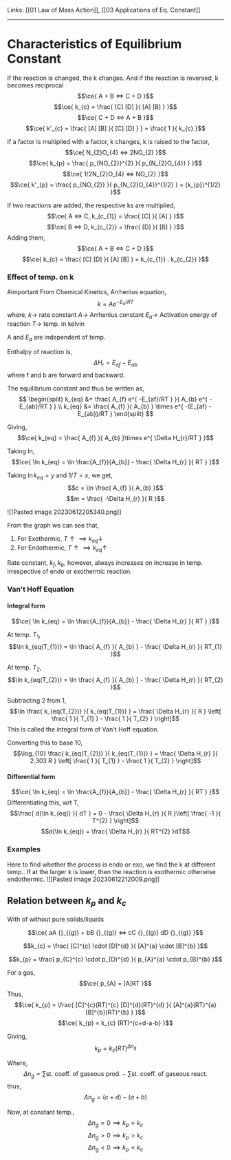 Links: [[01  Law of Mass Action]], [[03 Applications of Eq. Constant]]
___
# Characteristics of Equilibrium Constant 
If the reaction is changed, the k changes. And if the reaction is reversed, k becomes reciprocal 
$$\ce{ A + B <=> C + D }$$
$$\ce{ k_{c} = \frac{ [C] [D] }{ [A] [B] } }$$
$$\ce{ C + D <=> A + B }$$
$$\ce{ k'_{c} = \frac{ [A] [B] }{ [C] [D] } } = \frac{ 1 }{ k_{c} }$$

If a factor is multiplied with a factor, k changes, k is raised to the factor,
$$\ce{ N_{2}O_{4} <=> 2NO_{2} }$$
$$\ce{ k_{p} = \frac{ p_{NO_{2}}^{2} }{ p_{N_{2}O_{4}} } }$$
$$\ce{ 1/2N_{2}O_{4} <=> NO_{2} }$$
$$\ce{ k'_{p} = \frac{ p_{NO_{2}} }{ p_{N_{2}O_{4}}^{1/2} } = (k_{p})^{1/2} }$$

If two reactions are added, the respective ks are multiplied,
$$\ce{ A <=> C, k_{c_{1}} = \frac{ [C] }{ [A] } }$$
$$\ce{ B <=> D, k_{c_{2}} = \frac{ [D] }{ [B] } }$$
Adding them,
$$\ce{ A + B <=> C + D }$$
$$\ce{ k_{c} = \frac{ [C] [D] }{ [A] [B] } = k_{c_{1}} . k_{c_{2}} }$$

### Effect of temp. on k
#important 
From Chemical Kinetics, Arrhenius equation,
$$k = Ae^{ -E_{a}/RT }$$
where,
$k \to$ rate constant
$A \to$ Arrhenius constant
$E_{a} \to$ Activation energy of reaction
$T \to$ temp. in kelvin

A and $E_{a}$ are independent of temp. 

Enthalpy of reaction is, 
$$\Delta H_{r} = E_{af} - E_{ab}$$
where f and b are forward and backward.

The equilibrium constant and thus be written as,
$$
\begin{split}
k_{eq} &= \frac{ A_{f} e^{ -E_{af}/RT } }{ A_{b} e^{ -E_{ab}/RT } } \\
k_{eq} &= \frac{ A_{f} }{ A_{b} } \times e^{ -(E_{af} - E_{ab})/RT }
\end{split}
$$

Giving,
$$\ce{ k_{eq} = \frac{ A_{f} }{ A_{b} }\times e^{ \Delta H_{r}/RT } }$$

Taking ln,
$$\ce{ \ln k_{eq} = \ln \frac{A_{f}}{A_{b}} - \frac{ \Delta H_{r} }{ RT } }$$

Taking $\ln k_{eq} = y$ and $1 /T = x$, we get,
$$c = \ln \frac{ A_{f} }{ A_{b} }$$
$$m = \frac{ -\Delta H_{r} }{ R }$$

![[Pasted image 20230612205340.png]]

From the graph we can see that,
1. For Exothermic, $T \uparrow \implies k_{eq} \downarrow$
2. For Endothermic, $T \uparrow \implies k_{eq} \uparrow$

Rate constant, $k_{f}, k_{b}$, however, always increases on increase in temp. irrespective of endo or exothermic reaction. 

### Van't Hoff Equation
#### Integral form
$$\ce{ \ln k_{eq} = \ln \frac{A_{f}}{A_{b}} - \frac{ \Delta H_{r} }{ RT } }$$

At temp. $T_{1}$,
$$\ln k_{eq(T_{1})} = \ln \frac{ A_{f} }{ A_{b} } - \frac{ \Delta H_{r} }{ RT_{1} }$$

At temp. $T_{2}$,
$$\ln k_{eq(T_{2})} = \ln \frac{ A_{f} }{ A_{b} } - \frac{ \Delta H_{r} }{ RT_{2} }$$

Subtracting 2 from 1,
$$\ln \frac{ k_{eq(T_{2})} }{ k_{eq(T_{1})} } = \frac{ \Delta H_{r} }{ R } \left[ \frac{ 1 }{ T_{1} } - \frac{ 1 }{ T_{2} } \right]$$
This is called the integral form of Van't Hoff equation. 

Converting this to base 10,
$$\log_{10} \frac{ k_{eq(T_{2})} }{ k_{eq(T_{1})} } = \frac{ \Delta H_{r} }{ 2.303 R } \left[ \frac{ 1 }{ T_{1} } - \frac{ 1 }{ T_{2} } \right]$$

#### Differential form
$$\ce{ \ln k_{eq} = \ln \frac{A_{f}}{A_{b}} - \frac{ \Delta H_{r} }{ RT } }$$
Differentiating this, wrt T,
$$\frac{ d(\ln k_{eq}) }{ dT } = 0 - \frac{ \Delta H_{r} }{ R }\left[ \frac{ -1 }{ T^{2} } \right]$$
$$d(\ln k_{eq}) = \frac{ \Delta H_{r} }{ RT^{2} }dT$$

### Examples
Here to find whether the process is endo or exo, we find the k at different temp.. If at the larger k is lower, then the reaction is exothermic otherwise endothermic. 
![[Pasted image 20230612212009.png]]

## Relation between $k_{p}$ and $k_{c}$
With of without pure solids/liquids

$$\ce{ aA {}_{(g)} + bB {}_{(g)} <=> cC {}_{(g)} dD {}_{(g)} }$$

$$k_{c} = \frac{ [C]^{c} \cdot [D]^{d} }{ [A]^{a} \cdot [B]^{b} }$$

$$k_{p} = \frac{ p_{C}^{c} \cdot p_{D}^{d} }{ p_{A}^{a} \cdot p_{B}^{b} }$$

For a gas,
$$\ce{ p_{A} = [A]RT }$$
Thus,
$$\ce{ k_{p} = \frac{ [C]^{c}(RT)^{c} [D]^{d}(RT)^{d} }{ [A]^{a}(RT)^{a} [B]^{b}(RT)^{b} } }$$
$$\ce{ k_{p} = k_{c} (RT)^{c+d-a-b} }$$

Giving,
$$k_{p} = k_{c}(RT)^{\Delta n_{g}}$$

Where,
$$\Delta n_{g} = \sum \text{st. coeff. of gaseous prod.} - \sum \text{st. coeff. of gaseous react.}$$
thus,
$$\Delta n_{g} = (c+d) - (a+b)$$

Now, at constant temp.,
$$\Delta n_{g} = 0 \implies k_{p} = k_{c}$$
$$\Delta n_{g} > 0 \implies k_{p} > k_{c}$$
$$\Delta n_{g} < 0 \implies k_{p} < k_{c}$$